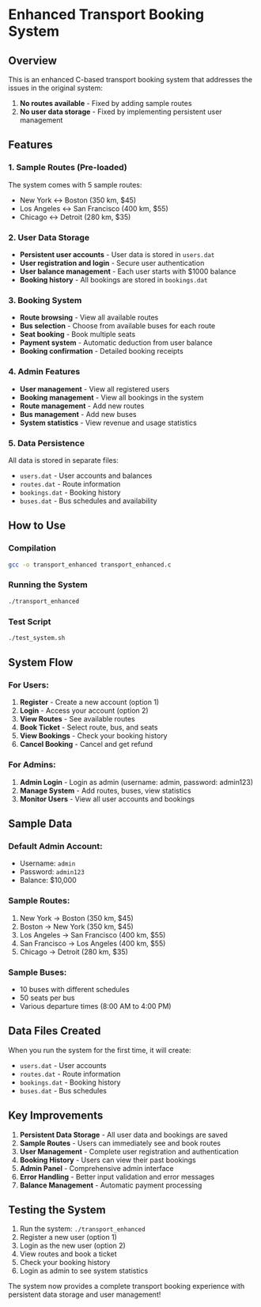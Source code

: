 # Enhanced Transport Booking System

## Overview
This is an enhanced C-based transport booking system that addresses the issues in the original system:

1. **No routes available** - Fixed by adding sample routes
2. **No user data storage** - Fixed by implementing persistent user management

## Features

### 1. Sample Routes (Pre-loaded)
The system comes with 5 sample routes:
- New York ↔ Boston (350 km, $45)
- Los Angeles ↔ San Francisco (400 km, $55)
- Chicago ↔ Detroit (280 km, $35)

### 2. User Data Storage
- **Persistent user accounts** - User data is stored in `users.dat`
- **User registration and login** - Secure user authentication
- **User balance management** - Each user starts with $1000 balance
- **Booking history** - All bookings are stored in `bookings.dat`

### 3. Booking System
- **Route browsing** - View all available routes
- **Bus selection** - Choose from available buses for each route
- **Seat booking** - Book multiple seats
- **Payment system** - Automatic deduction from user balance
- **Booking confirmation** - Detailed booking receipts

### 4. Admin Features
- **User management** - View all registered users
- **Booking management** - View all bookings in the system
- **Route management** - Add new routes
- **Bus management** - Add new buses
- **System statistics** - View revenue and usage statistics

### 5. Data Persistence
All data is stored in separate files:
- `users.dat` - User accounts and balances
- `routes.dat` - Route information
- `bookings.dat` - Booking history
- `buses.dat` - Bus schedules and availability

## How to Use

### Compilation
```bash
gcc -o transport_enhanced transport_enhanced.c
```

### Running the System
```bash
./transport_enhanced
```

### Test Script
```bash
./test_system.sh
```

## System Flow

### For Users:
1. **Register** - Create a new account (option 1)
2. **Login** - Access your account (option 2)
3. **View Routes** - See available routes
4. **Book Ticket** - Select route, bus, and seats
5. **View Bookings** - Check your booking history
6. **Cancel Booking** - Cancel and get refund

### For Admins:
1. **Admin Login** - Login as admin (username: admin, password: admin123)
2. **Manage System** - Add routes, buses, view statistics
3. **Monitor Users** - View all user accounts and bookings

## Sample Data

### Default Admin Account:
- Username: `admin`
- Password: `admin123`
- Balance: $10,000

### Sample Routes:
1. New York → Boston (350 km, $45)
2. Boston → New York (350 km, $45)
3. Los Angeles → San Francisco (400 km, $55)
4. San Francisco → Los Angeles (400 km, $55)
5. Chicago → Detroit (280 km, $35)

### Sample Buses:
- 10 buses with different schedules
- 50 seats per bus
- Various departure times (8:00 AM to 4:00 PM)

## Data Files Created

When you run the system for the first time, it will create:
- `users.dat` - User accounts
- `routes.dat` - Route information
- `bookings.dat` - Booking history
- `buses.dat` - Bus schedules

## Key Improvements

1. **Persistent Data Storage** - All user data and bookings are saved
2. **Sample Routes** - Users can immediately see and book routes
3. **User Management** - Complete user registration and authentication
4. **Booking History** - Users can view their past bookings
5. **Admin Panel** - Comprehensive admin interface
6. **Error Handling** - Better input validation and error messages
7. **Balance Management** - Automatic payment processing

## Testing the System

1. Run the system: `./transport_enhanced`
2. Register a new user (option 1)
3. Login as the new user (option 2)
4. View routes and book a ticket
5. Check your booking history
6. Login as admin to see system statistics

The system now provides a complete transport booking experience with persistent data storage and user management! 